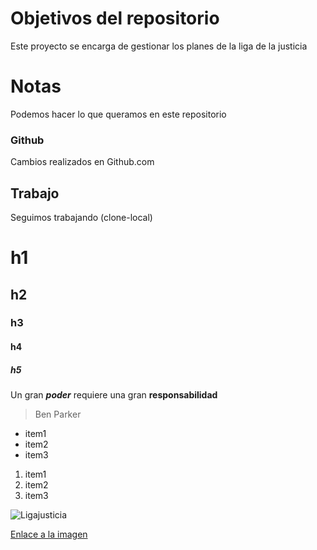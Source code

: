 # Objetivos del repositorio

Este proyecto se encarga de gestionar los planes de la liga de la justicia

# Notas

Podemos hacer lo que queramos en este repositorio

### Github

Cambios realizados en Github.com

## Trabajo

Seguimos trabajando (clone-local)

# h1
## h2
### h3
#### h4
##### h5

Un gran **_poder_** requiere una gran **responsabilidad**
> Ben Parker

* item1
* item2
* item3

1. item1
2. item2
3. item3


![Ligajusticia](https://pics.filmaffinity.com/La_Liga_de_la_Justicia_de_Zack_Snyder-554207771-mmed.jpg)

[Enlace a la imagen](https://pics.filmaffinity.com/La_Liga_de_la_Justicia_de_Zack_Snyder-554207771-mmed.jpg)
